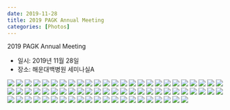 ```yaml
---
date: 2019-11-28
title: 2019 PAGK Annual Meeting
categories: [Photos]
---
```


2019 PAGK Annual Meeting 

- 일시: 2019년 11월 28일
- 장소: 해운대백병원 세미나실A

![](PAGK001.JPG) 
![](PAGK002.JPG) 
![](PAGK003.JPG) 
![](PAGK004.JPG) 
![](PAGK005.JPG) 
![](PAGK006.JPG) 
![](PAGK007.JPG)
![](PAGK008.JPG)
![](PAGK009.JPG)
![](PAGK010.JPG)
![](PAGK011.JPG) 
![](PAGK012.JPG) 
![](PAGK013.JPG) 
![](PAGK014.JPG) 
![](PAGK015.JPG) 
![](PAGK016.JPG) 
![](PAGK017.JPG)
![](PAGK018.JPG)
![](PAGK019.JPG)
![](PAGK020.JPG)
![](PAGK021.JPG) 
![](PAGK022.JPG) 
![](PAGK023.JPG) 
![](PAGK024.JPG) 
![](PAGK025.JPG) 
![](PAGK026.JPG) 
![](PAGK027.JPG)
![](PAGK028.JPG)
![](PAGK029.JPG)
![](PAGK030.JPG)
![](PAGK031.JPG) 
![](PAGK032.JPG) 
![](PAGK033.JPG) 
![](PAGK034.JPG) 
![](PAGK035.JPG) 
![](PAGK036.JPG) 
![](PAGK037.JPG)
![](PAGK038.JPG)
![](PAGK039.JPG)
![](PAGK040.JPG)
![](PAGK041.JPG) 
![](PAGK042.JPG) 
![](PAGK043.JPG) 
![](PAGK044.JPG) 
![](PAGK045.JPG) 
![](PAGK046.JPG) 
![](PAGK047.JPG)
![](PAGK048.JPG)
![](PAGK049.JPG)
![](PAGK050.JPG)
![](PAGK051.JPG) 
![](PAGK052.JPG) 
![](PAGK053.JPG) 
![](PAGK054.JPG) 
![](PAGK055.JPG) 
![](PAGK056.JPG) 
![](PAGK057.JPG)
![](PAGK058.JPG)
![](PAGK059.JPG)
![](PAGK060.JPG)
![](PAGK061.JPG) 
![](PAGK062.JPG) 
![](PAGK063.JPG) 
![](PAGK064.JPG) 
![](PAGK065.JPG) 
![](PAGK066.JPG) 
![](PAGK067.JPG)
![](PAGK068.JPG)
![](PAGK069.JPG)
![](PAGK070.JPG)
![](PAGK071.JPG) 

